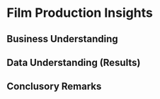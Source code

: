 # Film Production Insights
<a href=https://news.cgtn.com/news/2020-12-23/Domestic-titles-lead-China-s-box-office-revival-after-bumpy-2020-start-WrTp20Vj0Y/img/2aed93fc1dc0403299490d7ac92f2d99/2aed93fc1dc0403299490d7ac92f2d99.jpeg></a>

## Business Understanding



## Data Understanding (Results)



## Conclusory Remarks
